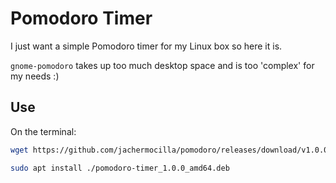 # Pomodoro Timer

I just want a simple Pomodoro timer for my Linux box so here it is. 

`gnome-pomodoro` takes up too much desktop space and is too 'complex' for my needs :)

## Use
On the terminal: 

```bash
wget https://github.com/jachermocilla/pomodoro/releases/download/v1.0.0/pomodoro-timer_1.0.0_amd64.deb

sudo apt install ./pomodoro-timer_1.0.0_amd64.deb

```

